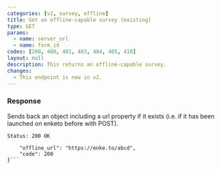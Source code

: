 ```yaml
---
categories: [v2, survey, offline]
title: Get an offline-capable survey (existing)
type: GET
params: 
  - name: server_url 
  - name: form_id
codes: [200, 400, 401, 403, 404, 405, 410]
layout: null
description: This returns an offline-capable survey.
changes: 
  - This endpoint is new in v2.
---
```


### Response

Sends back an object including a url property if it exists (i.e. if it has been launched on enketo before with POST).

```Status: 200 OK```
```{
    "offline_url": "https://enke.to/abcd",
    "code": 200
}```

